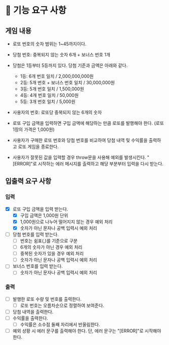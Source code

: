 # 🚀 기능 요구 사항

## 게임 내용

- 로또 번호의 숫자 범위는 1~45까지이다.
- 당첨 번호: 중복되지 않는 숫자 6개 + 보너스 번호 1개
- 당첨은 1등부터 5등까지 있다. 당첨 기준과 금액은 아래와 같다.

  - 1등: 6개 번호 일치 / 2,000,000,000원
  - 2등: 5개 번호 + 보너스 번호 일치 / 30,000,000원
  - 3등: 5개 번호 일치 / 1,500,000원
  - 4등: 4개 번호 일치 / 50,000원
  - 5등: 3개 번호 일치 / 5,000원

- 사용자의 번호: 로또당 중복되지 않는 6개의 숫자
- 로또 구입 금액을 입력하면 구입 금액에 해당하는 만큼 로또를 발행해야 한다. (로또 1장의 가격은 1,000원)
- 사용자가 구매한 로또 번호와 당첨 번호를 비교하여 당첨 내역 및 수익률을 출력하고 로또 게임을 종료한다.
- 사용자가 잘못된 값을 입력할 경우 throw문을 사용해 예외를 발생시킨다. "[ERROR]"로 시작하는 에러 메시지를 출력하고 해당 부분부터 입력을 다시 받는다.

## 입출력 요구 사항

### 입력

- [x] 로또 구입 금액을 입력 받는다.
  - [x] 구입 금액은 1,000원 단위
  - [x] 1,000원으로 나누어 떨어지지 않는 경우 예외 처리
  - [x] 숫자가 아닌 문자나 공백 입력시 예외 처리
- [ ] 당첨 번호를 입력 받는다.
  - [ ] 번호는 쉼표(,)를 기준으로 구분
  - [ ] 6개의 숫자가 아닌 경우 예외 처리
  - [ ] 중복된 숫자가 있을 경우 예외 처리
  - [ ] 숫자가 아닌 문자나 공백 입력시 예외 처리
- [ ] 보너스 번호를 입력 받는다.
  - [ ] 숫자가 아닌 문자나 공백 입력시 예외 처리

### 출력

- [ ] 발행한 로또 수량 및 번호를 출력한다.
  - [ ] 로또 번호는 오름차순으로 정렬하여 보여준다.
- [ ] 당첨 내역을 출력한다.
- [ ] 수익률을 출력한다.
  - [ ] 수익률은 소수점 둘째 자리에서 반올림한다.
- [ ] 예외 상황 시 에러 문구를 출력해야 한다. 단, 에러 문구는 "[ERROR]"로 시작해야 한다.
